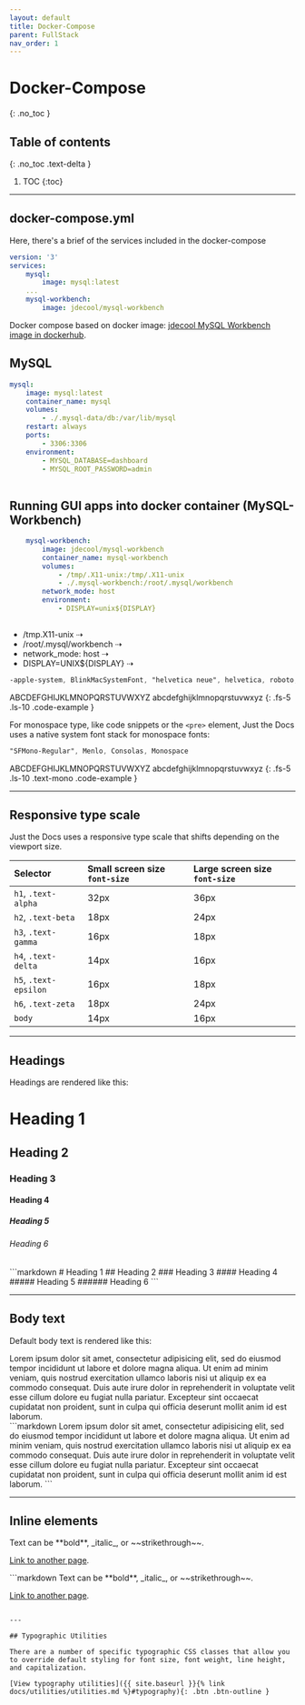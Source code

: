 ```yaml
---
layout: default
title: Docker-Compose
parent: FullStack
nav_order: 1
---
```


# Docker-Compose
{: .no_toc }

## Table of contents
{: .no_toc .text-delta }

1. TOC
{:toc}

---

## docker-compose.yml

Here, there's a brief of the services included in the docker-compose

```yml
version: '3'
services:
    mysql:
        image: mysql:latest
    ...
    mysql-workbench:
        image: jdecool/mysql-workbench
```
Docker compose based on docker image:
[jdecool MySQL Workbench image in dockerhub](https://hub.docker.com/r/jdecool/mysql-workbench).

## MySQL

```yml
mysql:
    image: mysql:latest
    container_name: mysql
    volumes:
        - ./.mysql-data/db:/var/lib/mysql
    restart: always
    ports:
        - 3306:3306
    environment:
        - MYSQL_DATABASE=dashboard
        - MYSQL_ROOT_PASSWORD=admin
        
```    

## Running GUI apps into docker container (MySQL-Workbench)

```yml
    mysql-workbench:
        image: jdecool/mysql-workbench
        container_name: mysql-workbench
        volumes:
            - /tmp/.X11-unix:/tmp/.X11-unix
            - ./.mysql-workbench:/root/.mysql/workbench
        network_mode: host
        environment:
            - DISPLAY=unix${DISPLAY}
        
```        
- /tmp.X11-unix ⇢
- /root/.mysql/workbench ⇢
- network_mode: host ⇢
- DISPLAY=UNIX${DISPLAY} ⇢


```scss
-apple-system, BlinkMacSystemFont, "helvetica neue", helvetica, roboto, noto, "segoe ui", arial, sans-serif
```

ABCDEFGHIJKLMNOPQRSTUVWXYZ
abcdefghijklmnopqrstuvwxyz
{: .fs-5 .ls-10 .code-example }

For monospace type, like code snippets or the `<pre>` element, Just the Docs uses a native system font stack for monospace fonts:

```scss
"SFMono-Regular", Menlo, Consolas, Monospace
```

ABCDEFGHIJKLMNOPQRSTUVWXYZ
abcdefghijklmnopqrstuvwxyz
{: .fs-5 .ls-10 .text-mono .code-example }

---

## Responsive type scale

Just the Docs uses a responsive type scale that shifts depending on the viewport size.

| Selector              | Small screen size `font-size`    | Large screen size `font-size` |
|:----------------------|:---------------------------------|:------------------------------|
| `h1`, `.text-alpha`   | 32px                             | 36px                          |
| `h2`, `.text-beta`    | 18px                             | 24px                          |
| `h3`, `.text-gamma`   | 16px                             | 18px                          |
| `h4`, `.text-delta`   | 14px                             | 16px                          |
| `h5`, `.text-epsilon` | 16px                             | 18px                          |
| `h6`, `.text-zeta`    | 18px                             | 24px                          |
| `body`                | 14px                             | 16px                          |

---

## Headings

Headings are rendered like this:

<div class="code-example">
<h1>Heading 1</h1>
<h2>Heading 2</h2>
<h3>Heading 3</h3>
<h4>Heading 4</h4>
<h5>Heading 5</h5>
<h6>Heading 6</h6>
</div>
```markdown
# Heading 1
## Heading 2
### Heading 3
#### Heading 4
##### Heading 5
###### Heading 6
```

---

## Body text

Default body text is rendered like this:

<div class="code-example" markdown="1">
Lorem ipsum dolor sit amet, consectetur adipisicing elit, sed do eiusmod tempor incididunt ut labore et dolore magna aliqua. Ut enim ad minim veniam, quis nostrud exercitation ullamco laboris nisi ut aliquip ex ea commodo consequat. Duis aute irure dolor in reprehenderit in voluptate velit esse cillum dolore eu fugiat nulla pariatur. Excepteur sint occaecat cupidatat non proident, sunt in culpa qui officia deserunt mollit anim id est laborum.
</div>
```markdown
Lorem ipsum dolor sit amet, consectetur adipisicing elit, sed do eiusmod tempor incididunt ut labore et dolore magna aliqua. Ut enim ad minim veniam, quis nostrud exercitation ullamco laboris nisi ut aliquip ex ea commodo consequat. Duis aute irure dolor in reprehenderit in voluptate velit esse cillum dolore eu fugiat nulla pariatur. Excepteur sint occaecat cupidatat non proident, sunt in culpa qui officia deserunt mollit anim id est laborum.
```

---

## Inline elements

<div class="code-example" markdown="1">
Text can be **bold**, _italic_, or ~~strikethrough~~.

[Link to another page](another-page).
</div>
```markdown
Text can be **bold**, _italic_, or ~~strikethrough~~.

[Link to another page](another-page).
```

---

## Typographic Utilities

There are a number of specific typographic CSS classes that allow you to override default styling for font size, font weight, line height, and capitalization.

[View typography utilities]({{ site.baseurl }}{% link docs/utilities/utilities.md %}#typography){: .btn .btn-outline }
